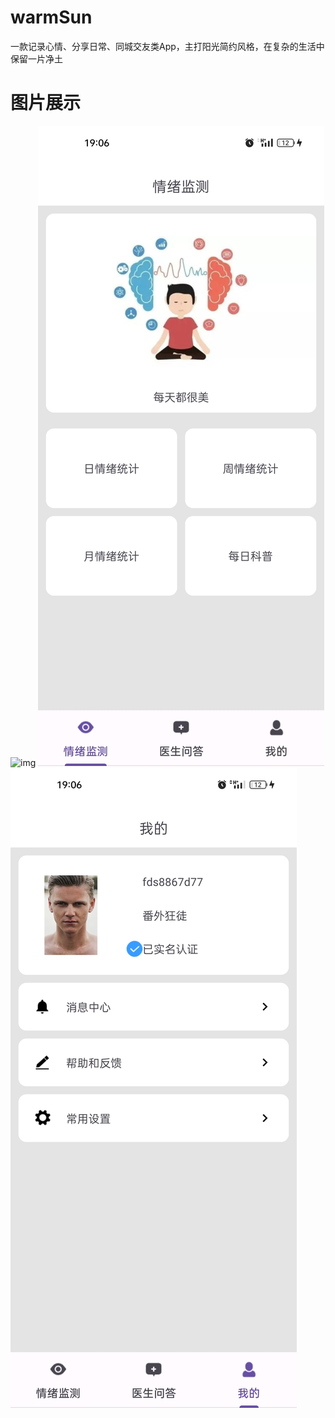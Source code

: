 # warmSun
一款记录心情、分享日常、同城交友类App，主打阳光简约风格，在复杂的生活中保留一片净土
# 图片展示
<img src="https://cdn.jsdelivr.net/gh/15029291643/drawingBed@main/0AD5E399EB208C3086A53ECB72DA3390.jpg" alt="img" height ="200" width ="200" />
<img src="https://github.com/15029291643/drawingBed/blob/main/0D31BE41F75A8E2F3AE18CEB1F64B981.jpg" alt="img"  />
<img src="https://github.com/15029291643/drawingBed/blob/main/3503FF9B70B8E40716A69BB5CDB10AE2.jpg" alt="img"  />

